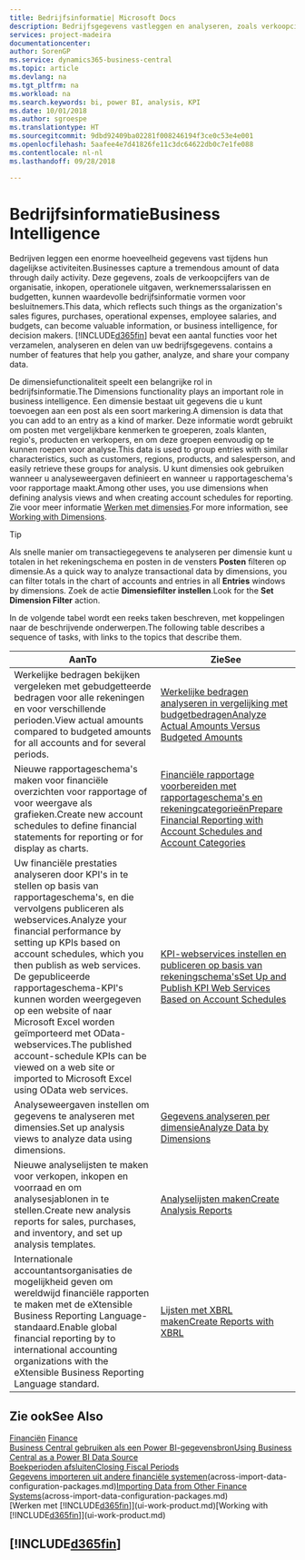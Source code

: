 ```yaml
---
title: Bedrijfsinformatie| Microsoft Docs
description: Bedrijfsgegevens vastleggen en analyseren, zoals verkoopcijfers, inkopen, operationele uitgaven, werknemerssalarissen en budgetten, die waardevolle informatie kunnen zijn voor bedrijfsinformatie of besluitvorming.
services: project-madeira
documentationcenter: 
author: SorenGP
ms.service: dynamics365-business-central
ms.topic: article
ms.devlang: na
ms.tgt_pltfrm: na
ms.workload: na
ms.search.keywords: bi, power BI, analysis, KPI
ms.date: 10/01/2018
ms.author: sgroespe
ms.translationtype: HT
ms.sourcegitcommit: 9dbd92409ba02281f008246194f3ce0c53e4e001
ms.openlocfilehash: 5aafee4e7d41826fe11c3dc64622db0c7e1fe088
ms.contentlocale: nl-nl
ms.lasthandoff: 09/28/2018

---
```

# <a name="business-intelligence"></a><span data-ttu-id="c1af5-103">Bedrijfsinformatie</span><span class="sxs-lookup"><span data-stu-id="c1af5-103">Business Intelligence</span></span>
<span data-ttu-id="c1af5-104">Bedrijven leggen een enorme hoeveelheid gegevens vast tijdens hun dagelijkse activiteiten.</span><span class="sxs-lookup"><span data-stu-id="c1af5-104">Businesses capture a tremendous amount of data through daily activity.</span></span> <span data-ttu-id="c1af5-105">Deze gegevens, zoals de verkoopcijfers van de organisatie, inkopen, operationele uitgaven, werknemerssalarissen en budgetten, kunnen waardevolle bedrijfsinformatie vormen voor besluitnemers.</span><span class="sxs-lookup"><span data-stu-id="c1af5-105">This data, which reflects such things as the organization's sales figures, purchases, operational expenses, employee salaries, and budgets, can become valuable information, or business intelligence, for decision makers.</span></span> [!INCLUDE[d365fin](includes/d365fin_md.md)] <span data-ttu-id="c1af5-106">bevat een aantal functies voor het verzamelen, analyseren en delen van uw bedrijfsgegevens.</span><span class="sxs-lookup"><span data-stu-id="c1af5-106"> contains a number of features that help you gather, analyze, and share your company data.</span></span>

<span data-ttu-id="c1af5-107">De dimensiefunctionaliteit speelt een belangrijke rol in bedrijfsinformatie.</span><span class="sxs-lookup"><span data-stu-id="c1af5-107">The Dimensions functionality plays an important role in business intelligence.</span></span> <span data-ttu-id="c1af5-108">Een dimensie bestaat uit gegevens die u kunt toevoegen aan een post als een soort markering.</span><span class="sxs-lookup"><span data-stu-id="c1af5-108">A dimension is data that you can add to an entry as a kind of marker.</span></span> <span data-ttu-id="c1af5-109">Deze informatie wordt gebruikt om posten met vergelijkbare kenmerken te groeperen, zoals klanten, regio's, producten en verkopers, en om deze groepen eenvoudig op te kunnen roepen voor analyse.</span><span class="sxs-lookup"><span data-stu-id="c1af5-109">This data is used to group entries with similar characteristics, such as customers, regions, products, and salesperson, and easily retrieve these groups for analysis.</span></span> <span data-ttu-id="c1af5-110">U kunt dimensies ook gebruiken wanneer u analyseweergaven definieert en wanneer u rapportageschema's voor rapportage maakt.</span><span class="sxs-lookup"><span data-stu-id="c1af5-110">Among other uses, you use dimensions  when defining analysis views and when creating account schedules for reporting.</span></span> <span data-ttu-id="c1af5-111">Zie voor meer informatie [Werken met dimensies](finance-dimensions.md).</span><span class="sxs-lookup"><span data-stu-id="c1af5-111">For more information, see [Working with Dimensions](finance-dimensions.md).</span></span>

> [!TIP]
> <span data-ttu-id="c1af5-112">Als snelle manier om transactiegegevens te analyseren per dimensie kunt u totalen in het rekeningschema en posten in de vensters **Posten** filteren op dimensie.</span><span class="sxs-lookup"><span data-stu-id="c1af5-112">As a quick way to analyze transactional data by dimensions, you can filter totals in the chart of accounts and entries in all **Entries** windows by dimensions.</span></span> <span data-ttu-id="c1af5-113">Zoek de actie **Dimensiefilter instellen**.</span><span class="sxs-lookup"><span data-stu-id="c1af5-113">Look for the **Set Dimension Filter** action.</span></span>  

<span data-ttu-id="c1af5-114">In de volgende tabel wordt een reeks taken beschreven, met koppelingen naar de beschrijvende onderwerpen.</span><span class="sxs-lookup"><span data-stu-id="c1af5-114">The following table describes a sequence of tasks, with links to the topics that describe them.</span></span>  

| <span data-ttu-id="c1af5-115">Aan</span><span class="sxs-lookup"><span data-stu-id="c1af5-115">To</span></span> | <span data-ttu-id="c1af5-116">Zie</span><span class="sxs-lookup"><span data-stu-id="c1af5-116">See</span></span> |
| --- | --- |
|<span data-ttu-id="c1af5-117">Werkelijke bedragen bekijken vergeleken met gebudgetteerde bedragen voor alle rekeningen en voor verschillende perioden.</span><span class="sxs-lookup"><span data-stu-id="c1af5-117">View actual amounts compared to budgeted amounts for all accounts and for several periods.</span></span>|[<span data-ttu-id="c1af5-118">Werkelijke bedragen analyseren in vergelijking met budgetbedragen</span><span class="sxs-lookup"><span data-stu-id="c1af5-118">Analyze Actual Amounts Versus Budgeted Amounts</span></span>](bi-how-analyze-actual-versus-budget.md)|
|<span data-ttu-id="c1af5-119">Nieuwe rapportageschema's maken voor financiële overzichten voor rapportage of voor weergave als grafieken.</span><span class="sxs-lookup"><span data-stu-id="c1af5-119">Create new account schedules to define financial statements for reporting or for display as charts.</span></span>|[<span data-ttu-id="c1af5-120">Financiële rapportage voorbereiden met rapportageschema's en rekeningcategorieën</span><span class="sxs-lookup"><span data-stu-id="c1af5-120">Prepare Financial Reporting with Account Schedules and Account Categories</span></span>](bi-how-work-account-schedule.md)|
|<span data-ttu-id="c1af5-121">Uw financiële prestaties analyseren door KPI's in te stellen op basis van rapportageschema's, en die vervolgens publiceren als webservices.</span><span class="sxs-lookup"><span data-stu-id="c1af5-121">Analyze your financial performance by setting up KPIs based on account schedules, which you then publish as web services.</span></span> <span data-ttu-id="c1af5-122">De gepubliceerde rapportageschema-KPI's kunnen worden weergegeven op een website of naar Microsoft Excel worden geïmporteerd met OData-webservices.</span><span class="sxs-lookup"><span data-stu-id="c1af5-122">The published account-schedule KPIs can be viewed on a web site or imported to Microsoft Excel using OData web services.</span></span>|[<span data-ttu-id="c1af5-123">KPI-webservices instellen en publiceren op basis van rekeningschema's</span><span class="sxs-lookup"><span data-stu-id="c1af5-123">Set Up and Publish KPI Web Services Based on Account Schedules</span></span>](bi-how-to-set-up-and-publish-kpi-web-services-based-on-account-schedules.md)|
|<span data-ttu-id="c1af5-124">Analyseweergaven instellen om gegevens te analyseren met dimensies.</span><span class="sxs-lookup"><span data-stu-id="c1af5-124">Set up analysis views to analyze data using dimensions.</span></span>|[<span data-ttu-id="c1af5-125">Gegevens analyseren per dimensie</span><span class="sxs-lookup"><span data-stu-id="c1af5-125">Analyze Data by Dimensions</span></span>](bi-how-analyze-data-dimension.md)|
|<span data-ttu-id="c1af5-126">Nieuwe analyselijsten te maken voor verkopen, inkopen en voorraad en om analysesjablonen in te stellen.</span><span class="sxs-lookup"><span data-stu-id="c1af5-126">Create new analysis reports for sales, purchases, and inventory, and set up analysis templates.</span></span>|[<span data-ttu-id="c1af5-127">Analyselijsten maken</span><span class="sxs-lookup"><span data-stu-id="c1af5-127">Create Analysis Reports</span></span>](bi-how-create-analysis-views-reports.md)|
|<span data-ttu-id="c1af5-128">Internationale accountantsorganisaties de mogelijkheid geven om wereldwijd financiële rapporten te maken met de eXtensible Business Reporting Language-standaard.</span><span class="sxs-lookup"><span data-stu-id="c1af5-128">Enable global financial reporting by to international accounting organizations with the eXtensible Business Reporting Language standard.</span></span>|[<span data-ttu-id="c1af5-129">Lijsten met XBRL maken</span><span class="sxs-lookup"><span data-stu-id="c1af5-129">Create Reports with XBRL</span></span>](bi-create-reports-with-xbrl.md)|

## <a name="see-also"></a><span data-ttu-id="c1af5-130">Zie ook</span><span class="sxs-lookup"><span data-stu-id="c1af5-130">See Also</span></span>
<span data-ttu-id="c1af5-131">[Financiën](finance.md)  </span><span class="sxs-lookup"><span data-stu-id="c1af5-131">[Finance](finance.md)  </span></span>  
[<span data-ttu-id="c1af5-132">Business Central gebruiken als een Power BI-gegevensbron</span><span class="sxs-lookup"><span data-stu-id="c1af5-132">Using Business Central as a Power BI Data Source</span></span>](across-how-use-financials-data-source-powerbi.md)  
[<span data-ttu-id="c1af5-133">Boekperioden afsluiten</span><span class="sxs-lookup"><span data-stu-id="c1af5-133">Closing Fiscal Periods</span></span>](year-close-years-periods.md)  
<span data-ttu-id="c1af5-134">[Gegevens importeren uit andere financiële systemen](across-import-data-configuration-packages.md)(across-import-data-configuration-packages.md)</span><span class="sxs-lookup"><span data-stu-id="c1af5-134">[Importing Data from Other Finance Systems](across-import-data-configuration-packages.md)(across-import-data-configuration-packages.md)</span></span>  
<span data-ttu-id="c1af5-135">[Werken met [!INCLUDE[d365fin](includes/d365fin_md.md)]](ui-work-product.md)</span><span class="sxs-lookup"><span data-stu-id="c1af5-135">[Working with [!INCLUDE[d365fin](includes/d365fin_md.md)]](ui-work-product.md)</span></span>

## [!INCLUDE[d365fin](includes/free_trial_md.md)]  
 

